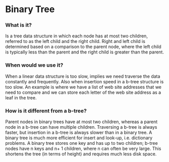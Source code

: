 # Binary Tree

### What is it?
Is a tree data structure in which each node has at most two children, referred to as the ﻿left child and the right child. Right and left child is determined based on a comparison to the parent node, where the left child is typically less than the parent and the right child is greater than the parent.

### When would we use it?
When a linear data structure is too slow, implies we need traverse the data constantly and frequently. Also when insertion speed in a b-tree structure is too slow. An example is where we have a list of web site addresses that we need to compare and we can store each letter of the web site address as a leaf in the tree.

### How is it different from a b-tree?
Parent nodes in binary trees have at most two children, whereas a parent node in a b-tree can have multiple children. Traversing a b-tree is always faster, but insertion in a b-tree is always slower than in a binary tree. A binary tree is much more efficient for insert and look-up, i.e. dictionary problems. A binary tree stores one key and has up to two children; b-tree nodes have n keys and n+ 1 children, where n can often be very large. This shortens the tree (in terms of height) and requires much less disk space.
